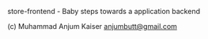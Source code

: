 store-frontend - Baby steps towards a application backend

(c) Muhammad Anjum Kaiser <anjumbutt@gmail.com>

